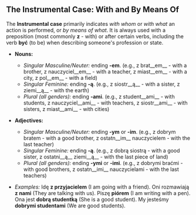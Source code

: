 ## The Instrumental Case: With and By Means Of

The __Instrumental case__ primarily indicates _with whom_ or _with what_ an action is performed, or _by means of what_. It is always used with a preposition (most commonly __z__ - with) or after certain verbs, including the verb __być__ (to be) when describing someone's profession or state.

*   __Nouns:__
    
    *   _Singular Masculine/Neuter:_ ending __-em__. (e.g., z brat__em__ - with a brother, z nauczyciel__em__ - with a teacher, z miast__em__ - with a city, z pol__em__ - with a field)
    *   _Singular Feminine:_ ending __-ą__. (e.g., z siostr__ą__ - with a sister, z ziemi__ą__ - with the earth)
    *   _Plural (all genders):_ ending __-ami__. (e.g., z student__ami__ - with students, z nauczyciel__ami__ - with teachers, z siostr__ami__ - with sisters, z miast__ami__ - with cities)
    
    
    
*   __Adjectives:__
    
    *   _Singular Masculine/Neuter:_ ending __-ym__ or __-im__. (e.g., z dobrym bratem - with a good brother, z ostatn__im__ nauczycielem - with the last teacher)
    *   _Singular Feminine:_ ending __-ą__. (e.g., z dobrą siostrą - with a good sister, z ostatni__ą__ ziemi__ą__ - with the last piece of land)
    *   _Plural (all genders):_ ending __-ymi__ or __-imi__. (e.g., z dobrymi braćmi - with good brothers, z ostatn__imi__ nauczycielami - with the last teachers)
    
    
    
*   _Examples:_ Idę __z przyjacielem__ (I am going with a friend). Oni rozmawiają __z nami__ (They are talking with us). Piszę __piórem__ (I am writing with a pen). Ona jest __dobrą studentką__ (She is a good student). My jesteśmy __dobrymi studentami__ (We are good students).